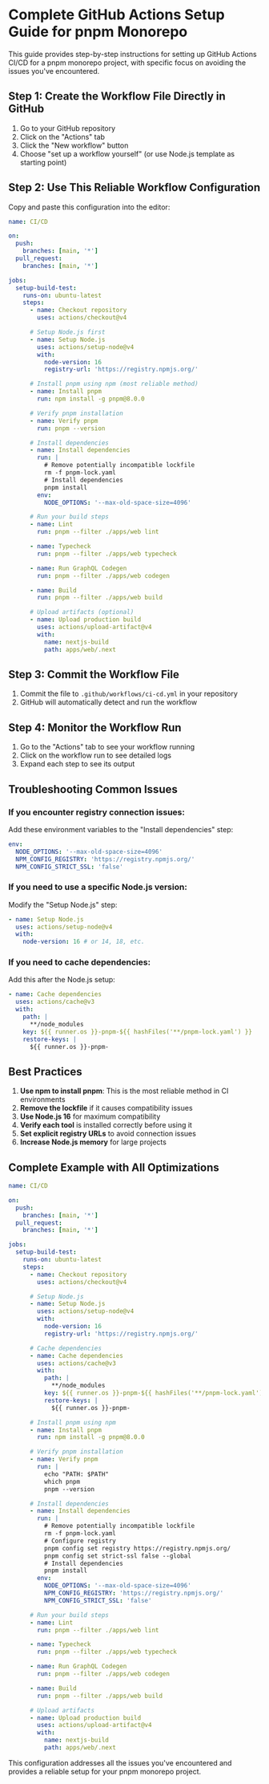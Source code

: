 # Complete GitHub Actions Setup Guide for pnpm Monorepo

This guide provides step-by-step instructions for setting up GitHub Actions CI/CD for a pnpm monorepo project, with specific focus on avoiding the issues you've encountered.

## Step 1: Create the Workflow File Directly in GitHub

1. Go to your GitHub repository
2. Click on the "Actions" tab
3. Click the "New workflow" button
4. Choose "set up a workflow yourself" (or use Node.js template as starting point)

## Step 2: Use This Reliable Workflow Configuration

Copy and paste this configuration into the editor:

```yaml
name: CI/CD

on:
  push:
    branches: [main, '*']
  pull_request:
    branches: [main, '*']

jobs:
  setup-build-test:
    runs-on: ubuntu-latest
    steps:
      - name: Checkout repository
        uses: actions/checkout@v4

      # Setup Node.js first
      - name: Setup Node.js
        uses: actions/setup-node@v4
        with:
          node-version: 16
          registry-url: 'https://registry.npmjs.org/'

      # Install pnpm using npm (most reliable method)
      - name: Install pnpm
        run: npm install -g pnpm@8.0.0

      # Verify pnpm installation
      - name: Verify pnpm
        run: pnpm --version

      # Install dependencies
      - name: Install dependencies
        run: |
          # Remove potentially incompatible lockfile
          rm -f pnpm-lock.yaml
          # Install dependencies
          pnpm install
        env:
          NODE_OPTIONS: '--max-old-space-size=4096'

      # Run your build steps
      - name: Lint
        run: pnpm --filter ./apps/web lint

      - name: Typecheck
        run: pnpm --filter ./apps/web typecheck

      - name: Run GraphQL Codegen
        run: pnpm --filter ./apps/web codegen

      - name: Build
        run: pnpm --filter ./apps/web build

      # Upload artifacts (optional)
      - name: Upload production build
        uses: actions/upload-artifact@v4
        with:
          name: nextjs-build
          path: apps/web/.next
```

## Step 3: Commit the Workflow File

1. Commit the file to `.github/workflows/ci-cd.yml` in your repository
2. GitHub will automatically detect and run the workflow

## Step 4: Monitor the Workflow Run

1. Go to the "Actions" tab to see your workflow running
2. Click on the workflow run to see detailed logs
3. Expand each step to see its output

## Troubleshooting Common Issues

### If you encounter registry connection issues:

Add these environment variables to the "Install dependencies" step:

```yaml
env:
  NODE_OPTIONS: '--max-old-space-size=4096'
  NPM_CONFIG_REGISTRY: 'https://registry.npmjs.org/'
  NPM_CONFIG_STRICT_SSL: 'false'
```

### If you need to use a specific Node.js version:

Modify the "Setup Node.js" step:

```yaml
- name: Setup Node.js
  uses: actions/setup-node@v4
  with:
    node-version: 16 # or 14, 18, etc.
```

### If you need to cache dependencies:

Add this after the Node.js setup:

```yaml
- name: Cache dependencies
  uses: actions/cache@v3
  with:
    path: |
      **/node_modules
    key: ${{ runner.os }}-pnpm-${{ hashFiles('**/pnpm-lock.yaml') }}
    restore-keys: |
      ${{ runner.os }}-pnpm-
```

## Best Practices

1. **Use npm to install pnpm**: This is the most reliable method in CI environments
2. **Remove the lockfile** if it causes compatibility issues
3. **Use Node.js 16** for maximum compatibility
4. **Verify each tool** is installed correctly before using it
5. **Set explicit registry URLs** to avoid connection issues
6. **Increase Node.js memory** for large projects

## Complete Example with All Optimizations

```yaml
name: CI/CD

on:
  push:
    branches: [main, '*']
  pull_request:
    branches: [main, '*']

jobs:
  setup-build-test:
    runs-on: ubuntu-latest
    steps:
      - name: Checkout repository
        uses: actions/checkout@v4

      # Setup Node.js
      - name: Setup Node.js
        uses: actions/setup-node@v4
        with:
          node-version: 16
          registry-url: 'https://registry.npmjs.org/'

      # Cache dependencies
      - name: Cache dependencies
        uses: actions/cache@v3
        with:
          path: |
            **/node_modules
          key: ${{ runner.os }}-pnpm-${{ hashFiles('**/pnpm-lock.yaml') }}
          restore-keys: |
            ${{ runner.os }}-pnpm-

      # Install pnpm using npm
      - name: Install pnpm
        run: npm install -g pnpm@8.0.0

      # Verify pnpm installation
      - name: Verify pnpm
        run: |
          echo "PATH: $PATH"
          which pnpm
          pnpm --version

      # Install dependencies
      - name: Install dependencies
        run: |
          # Remove potentially incompatible lockfile
          rm -f pnpm-lock.yaml
          # Configure registry
          pnpm config set registry https://registry.npmjs.org/
          pnpm config set strict-ssl false --global
          # Install dependencies
          pnpm install
        env:
          NODE_OPTIONS: '--max-old-space-size=4096'
          NPM_CONFIG_REGISTRY: 'https://registry.npmjs.org/'
          NPM_CONFIG_STRICT_SSL: 'false'

      # Run your build steps
      - name: Lint
        run: pnpm --filter ./apps/web lint

      - name: Typecheck
        run: pnpm --filter ./apps/web typecheck

      - name: Run GraphQL Codegen
        run: pnpm --filter ./apps/web codegen

      - name: Build
        run: pnpm --filter ./apps/web build

      # Upload artifacts
      - name: Upload production build
        uses: actions/upload-artifact@v4
        with:
          name: nextjs-build
          path: apps/web/.next
```

This configuration addresses all the issues you've encountered and provides a reliable setup for your pnpm monorepo project.
